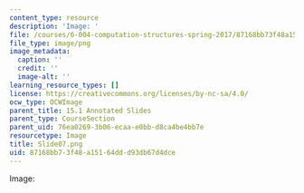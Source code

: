 ```yaml
---
content_type: resource
description: 'Image: '
file: /courses/6-004-computation-structures-spring-2017/87168bb73f48a15164ddd93db67d4dce_Slide07.png
file_type: image/png
image_metadata:
  caption: ''
  credit: ''
  image-alt: ''
learning_resource_types: []
license: https://creativecommons.org/licenses/by-nc-sa/4.0/
ocw_type: OCWImage
parent_title: 15.1 Annotated Slides
parent_type: CourseSection
parent_uid: 76ea0269-3b06-ecaa-e0bb-d8ca4be4bb7e
resourcetype: Image
title: Slide07.png
uid: 87168bb7-3f48-a151-64dd-d93db67d4dce
---
```

Image: 